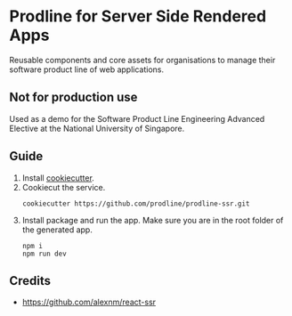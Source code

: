 # Prodline for Server Side Rendered Apps
Reusable components and core assets for organisations to manage their software product line of web applications.

## Not for production use
Used as a demo for the Software Product Line Engineering Advanced Elective at the National University of Singapore.

## Guide
1. Install [cookiecutter](https://github.com/audreyr/cookiecutter).
2. Cookiecut the service.
    ```
    cookiecutter https://github.com/prodline/prodline-ssr.git
    ```
3. Install package and run the app. Make sure you are in the root folder of the generated app.
    ```
    npm i
    npm run dev
    ```

## Credits
- https://github.com/alexnm/react-ssr

